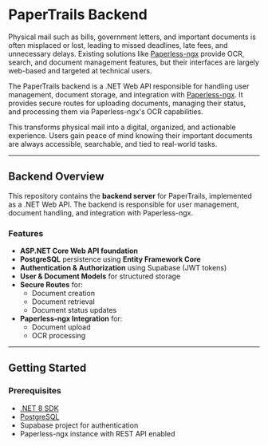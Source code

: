 # PaperTrails Backend

Physical mail such as bills, government letters, and important documents is often misplaced or lost, leading to missed deadlines, late fees, and unnecessary delays. Existing solutions like [Paperless-ngx](https://github.com/paperless-ngx/paperless-ngx) provide OCR, search, and document management features, but their interfaces are largely web-based and targeted at technical users.

The PaperTrails backend is a .NET Web API responsible for handling user management, document storage, and integration with [Paperless-ngx](https://github.com/paperless-ngx/paperless-ngx). It provides secure routes for uploading documents, managing their status, and processing them via Paperless-ngx's OCR capabilities.

This transforms physical mail into a digital, organized, and actionable experience. Users gain peace of mind knowing their important documents are always accessible, searchable, and tied to real-world tasks.

---

## Backend Overview

This repository contains the **backend server** for PaperTrails, implemented as a .NET Web API. The backend is responsible for user management, document handling, and integration with Paperless-ngx.

### Features

- **ASP.NET Core Web API foundation**
- **PostgreSQL** persistence using **Entity Framework Core**
- **Authentication & Authorization** using Supabase (JWT tokens)
- **User & Document Models** for structured storage
- **Secure Routes** for:
  - Document creation
  - Document retrieval
  - Document status updates
- **Paperless-ngx Integration** for:
  - Document upload
  - OCR processing

---

## Getting Started

### Prerequisites

- [.NET 8 SDK](https://dotnet.microsoft.com/download)
- [PostgreSQL](https://www.postgresql.org/download/)
- Supabase project for authentication
- Paperless-ngx instance with REST API enabled
